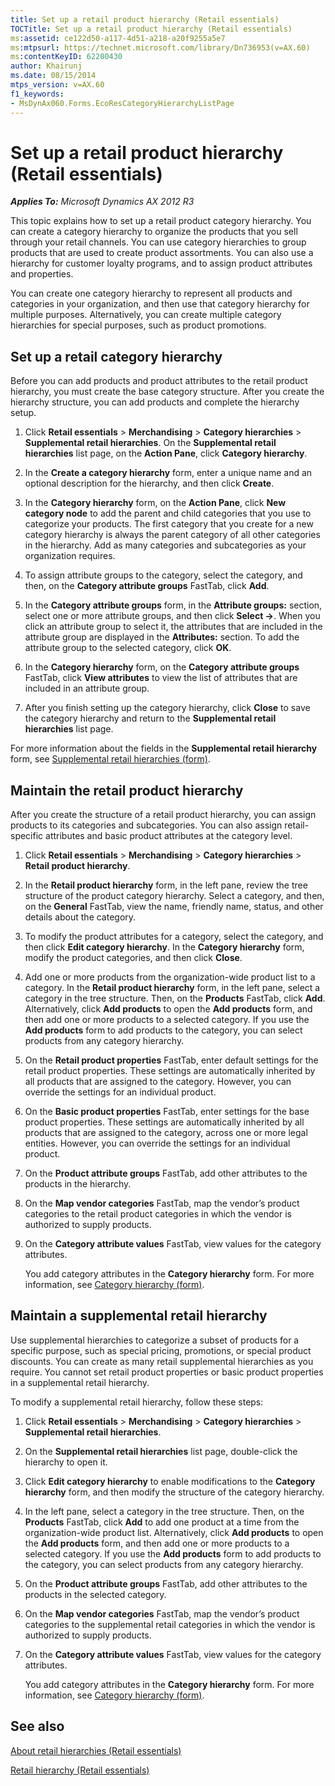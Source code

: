 ```yaml
---
title: Set up a retail product hierarchy (Retail essentials)
TOCTitle: Set up a retail product hierarchy (Retail essentials)
ms:assetid: ce122d50-a117-4d51-a218-a20f9255a5e7
ms:mtpsurl: https://technet.microsoft.com/library/Dn736953(v=AX.60)
ms:contentKeyID: 62200430
author: Khairunj
ms.date: 08/15/2014
mtps_version: v=AX.60
f1_keywords:
- MsDynAx060.Forms.EcoResCategoryHierarchyListPage
---
```


# Set up a retail product hierarchy (Retail essentials) 


_**Applies To:** Microsoft Dynamics AX 2012 R3_

This topic explains how to set up a retail product category hierarchy. You can create a category hierarchy to organize the products that you sell through your retail channels. You can use category hierarchies to group products that are used to create product assortments. You can also use a hierarchy for customer loyalty programs, and to assign product attributes and properties.

You can create one category hierarchy to represent all products and categories in your organization, and then use that category hierarchy for multiple purposes. Alternatively, you can create multiple category hierarchies for special purposes, such as product promotions.

## Set up a retail category hierarchy

Before you can add products and product attributes to the retail product hierarchy, you must create the base category structure. After you create the hierarchy structure, you can add products and complete the hierarchy setup.

1.  Click **Retail essentials** \> **Merchandising** \> **Category hierarchies** \> **Supplemental retail hierarchies**. On the **Supplemental retail hierarchies** list page, on the **Action Pane**, click **Category hierarchy**.

2.  In the **Create a category hierarchy** form, enter a unique name and an optional description for the hierarchy, and then click **Create**.

3.  In the **Category hierarchy** form, on the **Action Pane**, click **New category node** to add the parent and child categories that you use to categorize your products. The first category that you create for a new category hierarchy is always the parent category of all other categories in the hierarchy. Add as many categories and subcategories as your organization requires.

4.  To assign attribute groups to the category, select the category, and then, on the **Category attribute groups** FastTab, click **Add**.

5.  In the **Category attribute groups** form, in the **Attribute groups:** section, select one or more attribute groups, and then click **Select -\>**. When you click an attribute group to select it, the attributes that are included in the attribute group are displayed in the **Attributes:** section. To add the attribute group to the selected category, click **OK**.

6.  In the **Category hierarchy** form, on the **Category attribute groups** FastTab, click **View attributes** to view the list of attributes that are included in an attribute group.

7.  After you finish setting up the category hierarchy, click **Close** to save the category hierarchy and return to the **Supplemental retail hierarchies** list page.

For more information about the fields in the **Supplemental retail hierarchy** form, see [Supplemental retail hierarchies (form)](https://technet.microsoft.com/library/hh597337\(v=ax.60\)).

## Maintain the retail product hierarchy

After you create the structure of a retail product hierarchy, you can assign products to its categories and subcategories. You can also assign retail-specific attributes and basic product attributes at the category level.

1.  Click **Retail essentials** \> **Merchandising** \> **Category hierarchies** \> **Retail product hierarchy**.

2.  In the **Retail product hierarchy** form, in the left pane, review the tree structure of the product category hierarchy. Select a category, and then, on the **General** FastTab, view the name, friendly name, status, and other details about the category.

3.  To modify the product attributes for a category, select the category, and then click **Edit category hierarchy**. In the **Category hierarchy** form, modify the product categories, and then click **Close**.

4.  Add one or more products from the organization-wide product list to a category. In the **Retail product hierarchy** form, in the left pane, select a category in the tree structure. Then, on the **Products** FastTab, click **Add**. Alternatively, click **Add products** to open the **Add products** form, and then add one or more products to a selected category. If you use the **Add products** form to add products to the category, you can select products from any category hierarchy.

5.  On the **Retail product properties** FastTab, enter default settings for the retail product properties. These settings are automatically inherited by all products that are assigned to the category. However, you can override the settings for an individual product.

6.  On the **Basic product properties** FastTab, enter settings for the base product properties. These settings are automatically inherited by all products that are assigned to the category, across one or more legal entities. However, you can override the settings for an individual product.

7.  On the **Product attribute groups** FastTab, add other attributes to the products in the hierarchy.

8.  On the **Map vendor categories** FastTab, map the vendor’s product categories to the retail product categories in which the vendor is authorized to supply products.

9.  On the **Category attribute values** FastTab, view values for the category attributes.
    
    You add category attributes in the **Category hierarchy** form. For more information, see [Category hierarchy (form)](https://technet.microsoft.com/library/hh209524\(v=ax.60\)).

## Maintain a supplemental retail hierarchy

Use supplemental hierarchies to categorize a subset of products for a specific purpose, such as special pricing, promotions, or special product discounts. You can create as many retail supplemental hierarchies as you require. You cannot set retail product properties or basic product properties in a supplemental retail hierarchy.

To modify a supplemental retail hierarchy, follow these steps:

1.  Click **Retail essentials** \> **Merchandising** \> **Category hierarchies** \> **Supplemental retail hierarchies**.

2.  On the **Supplemental retail hierarchies** list page, double-click the hierarchy to open it.

3.  Click **Edit category hierarchy** to enable modifications to the **Category hierarchy** form, and then modify the structure of the category hierarchy.

4.  In the left pane, select a category in the tree structure. Then, on the **Products** FastTab, click **Add** to add one product at a time from the organization-wide product list. Alternatively, click **Add products** to open the **Add products** form, and then add one or more products to a selected category. If you use the **Add products** form to add products to the category, you can select products from any category hierarchy.

5.  On the **Product attribute groups** FastTab, add other attributes to the products in the selected category.

6.  On the **Map vendor categories** FastTab, map the vendor’s product categories to the supplemental retail categories in which the vendor is authorized to supply products.

7.  On the **Category attribute values** FastTab, view values for the category attributes.
    
    You add category attributes in the **Category hierarchy** form. For more information, see [Category hierarchy (form)](https://technet.microsoft.com/library/hh209524\(v=ax.60\)).

## See also

[About retail hierarchies (Retail essentials)](about-retail-hierarchies-retail-essentials.md)

[Retail hierarchy (Retail essentials)](retail-hierarchy-retail-essentials.md)

  


